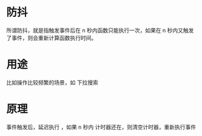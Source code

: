 # 防抖
 所谓防抖，就是指触发事件后在 n 秒内函数只能执行一次，如果在 n 秒内又触发了事件，则会重新计算函数执行时间。

# 用途
 比如操作比较频繁的场景，如 下拉搜索

# 原理
 事件触发后，延迟执行 ，如果 n 秒内 计时器还在，则清空计时器，重新执行事件
